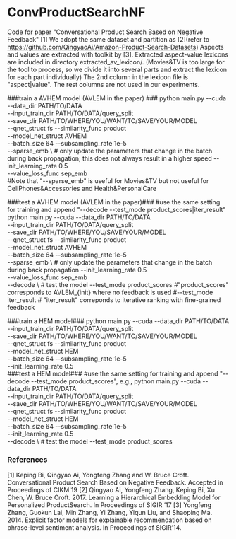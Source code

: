 # ConvProductSearchNF
Code for paper "Conversational Product Search Based on Negative Feedback" [1]
We adopt the same dataset and partition as [2](refer to https://github.com/QingyaoAi/Amazon-Product-Search-Datasets)
Aspects and values are extracted with toolkit by [3].
Extracted aspect-value lexicons are included in directory extracted_av_lexicon/. (Movies&TV is too large for the tool to process, so we divide it into several parts and extract the lexicon for each part individually)
The 2nd column in the lexicon file is "aspect|value". The rest columns are not used in our experiments.


###train a AVHEM model (AVLEM in the paper) ###
python main.py --cuda --data_dir PATH/TO/DATA \
                --input_train_dir PATH/TO/DATA/query_split \
                --save_dir PATH/TO/WHERE/YOU/WANT/TO/SAVE/YOUR/MODEL \
                --qnet_struct fs --similarity_func product \
                --model_net_struct AVHEM \
                --batch_size 64 --subsampling_rate 1e-5 \
                --sparse_emb \ # only update the parameters that change in the batch during back propagation; this does not always result in a higher speed
                --init_learning_rate 0.5 \
                --value_loss_func sep_emb \
#Note that "--sparse_emb" is useful for Movies&TV but not useful for CellPhones&Accessories and Health&PersonalCare

###test a AVHEM model (AVLEM in the paper)###
#use the same setting for training and append "--decode --test_mode product_scores|iter_result"
python main.py --cuda --data_dir PATH/TO/DATA \
                --input_train_dir PATH/TO/DATA/query_split \
                --save_dir PATH/TO/WHERE/YOU/SAVE/YOUR/MODEL \
                --qnet_struct fs --similarity_func product \
                --model_net_struct AVHEM \
                --batch_size 64 --subsampling_rate 1e-5 \
                --sparse_emb \ # only update the parameters that change in the batch during back propagation
                --init_learning_rate 0.5 \
                --value_loss_func sep_emb \
                --decode \ # test the model
                --test_mode product_scores  #"product_scores" corresponds to AVLEM_{init} where no feedback is used #--test_mode iter_result # "iter_result" correponds to iterative ranking with fine-grained feedback

###train a HEM model###
python main.py --cuda --data_dir PATH/TO/DATA \
                --input_train_dir PATH/TO/DATA/query_split \
                --save_dir PATH/TO/WHERE/YOU/WANT/TO/SAVE/YOUR/MODEL \
                --qnet_struct fs --similarity_func product \
                --model_net_struct HEM \
                --batch_size 64 --subsampling_rate 1e-5 \
                --init_learning_rate 0.5 \
###test a HEM model###
#use the same setting for training and append "--decode --test_mode product_scores", e.g.,
python main.py --cuda --data_dir PATH/TO/DATA \
                --input_train_dir PATH/TO/DATA/query_split \
                --save_dir PATH/TO/WHERE/YOU/WANT/TO/SAVE/YOUR/MODEL \
                --qnet_struct fs --similarity_func product \
                --model_net_struct HEM \
                --batch_size 64 --subsampling_rate 1e-5 \
                --init_learning_rate 0.5 \
                --decode \ # test the model
                --test_mode product_scores
### References ###
[1] Keping Bi, Qingyao Ai, Yongfeng Zhang and W. Bruce Croft. Conversational Product Search Based on Negative Feedback. Accepted in Proceedings of CIKM'19
[2] Qingyao Ai, Yongfeng Zhang, Keping Bi, Xu Chen, W. Bruce Croft. 2017. Learning a Hierarchical Embedding Model for Personalized ProductSearch. In Proceedings of SIGIR ’17
[3] Yongfeng Zhang, Guokun Lai, Min Zhang, Yi Zhang, Yiqun Liu, and Shaoping Ma. 2014. Explicit factor models for explainable recommendation based on phrase-level sentiment analysis. In Proceedings of SIGIR’14.
